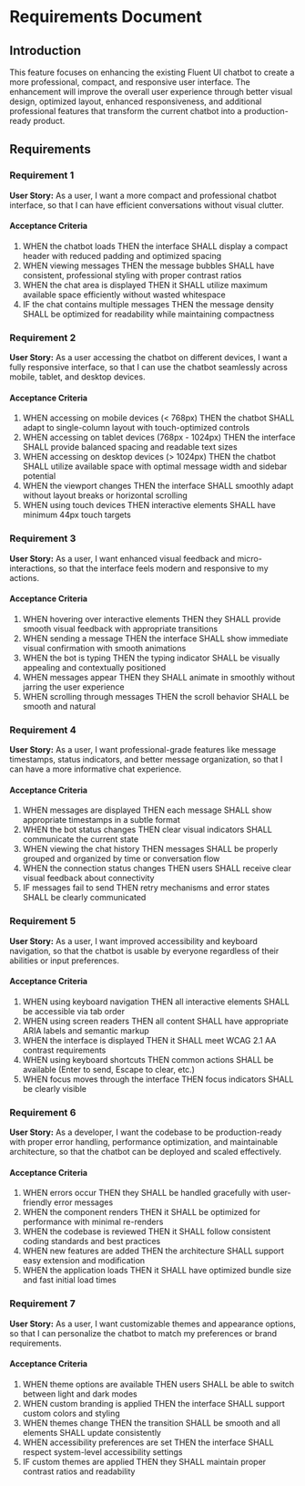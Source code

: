 # Requirements Document

## Introduction

This feature focuses on enhancing the existing Fluent UI chatbot to create a more professional, compact, and responsive user interface. The enhancement will improve the overall user experience through better visual design, optimized layout, enhanced responsiveness, and additional professional features that transform the current chatbot into a production-ready product.

## Requirements

### Requirement 1

**User Story:** As a user, I want a more compact and professional chatbot interface, so that I can have efficient conversations without visual clutter.

#### Acceptance Criteria

1. WHEN the chatbot loads THEN the interface SHALL display a compact header with reduced padding and optimized spacing
2. WHEN viewing messages THEN the message bubbles SHALL have consistent, professional styling with proper contrast ratios
3. WHEN the chat area is displayed THEN it SHALL utilize maximum available space efficiently without wasted whitespace
4. IF the chat contains multiple messages THEN the message density SHALL be optimized for readability while maintaining compactness

### Requirement 2

**User Story:** As a user accessing the chatbot on different devices, I want a fully responsive interface, so that I can use the chatbot seamlessly across mobile, tablet, and desktop devices.

#### Acceptance Criteria

1. WHEN accessing on mobile devices (< 768px) THEN the chatbot SHALL adapt to single-column layout with touch-optimized controls
2. WHEN accessing on tablet devices (768px - 1024px) THEN the interface SHALL provide balanced spacing and readable text sizes
3. WHEN accessing on desktop devices (> 1024px) THEN the chatbot SHALL utilize available space with optimal message width and sidebar potential
4. WHEN the viewport changes THEN the interface SHALL smoothly adapt without layout breaks or horizontal scrolling
5. WHEN using touch devices THEN interactive elements SHALL have minimum 44px touch targets

### Requirement 3

**User Story:** As a user, I want enhanced visual feedback and micro-interactions, so that the interface feels modern and responsive to my actions.

#### Acceptance Criteria

1. WHEN hovering over interactive elements THEN they SHALL provide smooth visual feedback with appropriate transitions
2. WHEN sending a message THEN the interface SHALL show immediate visual confirmation with smooth animations
3. WHEN the bot is typing THEN the typing indicator SHALL be visually appealing and contextually positioned
4. WHEN messages appear THEN they SHALL animate in smoothly without jarring the user experience
5. WHEN scrolling through messages THEN the scroll behavior SHALL be smooth and natural

### Requirement 4

**User Story:** As a user, I want professional-grade features like message timestamps, status indicators, and better message organization, so that I can have a more informative chat experience.

#### Acceptance Criteria

1. WHEN messages are displayed THEN each message SHALL show appropriate timestamps in a subtle format
2. WHEN the bot status changes THEN clear visual indicators SHALL communicate the current state
3. WHEN viewing the chat history THEN messages SHALL be properly grouped and organized by time or conversation flow
4. WHEN the connection status changes THEN users SHALL receive clear visual feedback about connectivity
5. IF messages fail to send THEN retry mechanisms and error states SHALL be clearly communicated

### Requirement 5

**User Story:** As a user, I want improved accessibility and keyboard navigation, so that the chatbot is usable by everyone regardless of their abilities or input preferences.

#### Acceptance Criteria

1. WHEN using keyboard navigation THEN all interactive elements SHALL be accessible via tab order
2. WHEN using screen readers THEN all content SHALL have appropriate ARIA labels and semantic markup
3. WHEN the interface is displayed THEN it SHALL meet WCAG 2.1 AA contrast requirements
4. WHEN using keyboard shortcuts THEN common actions SHALL be available (Enter to send, Escape to clear, etc.)
5. WHEN focus moves through the interface THEN focus indicators SHALL be clearly visible

### Requirement 6

**User Story:** As a developer, I want the codebase to be production-ready with proper error handling, performance optimization, and maintainable architecture, so that the chatbot can be deployed and scaled effectively.

#### Acceptance Criteria

1. WHEN errors occur THEN they SHALL be handled gracefully with user-friendly error messages
2. WHEN the component renders THEN it SHALL be optimized for performance with minimal re-renders
3. WHEN the codebase is reviewed THEN it SHALL follow consistent coding standards and best practices
4. WHEN new features are added THEN the architecture SHALL support easy extension and modification
5. WHEN the application loads THEN it SHALL have optimized bundle size and fast initial load times

### Requirement 7

**User Story:** As a user, I want customizable themes and appearance options, so that I can personalize the chatbot to match my preferences or brand requirements.

#### Acceptance Criteria

1. WHEN theme options are available THEN users SHALL be able to switch between light and dark modes
2. WHEN custom branding is applied THEN the interface SHALL support custom colors and styling
3. WHEN themes change THEN the transition SHALL be smooth and all elements SHALL update consistently
4. WHEN accessibility preferences are set THEN the interface SHALL respect system-level accessibility settings
5. IF custom themes are applied THEN they SHALL maintain proper contrast ratios and readability